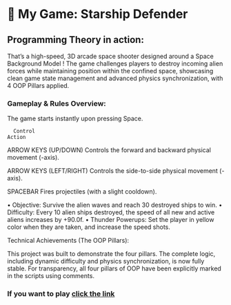 # 🚀 My Game: Starship Defender

## Programming Theory in action: 

That’s a high-speed, 3D arcade space shooter designed around a Space Background Model ! The game challenges players to destroy incoming alien forces while maintaining position within the confined space, showcasing clean game state management and advanced physics synchronization, with 4 OOP Pillars applied. 

### Gameplay & Rules Overview:

The game starts instantly upon pressing Space.

      Control                                                          Action
ARROW KEYS (UP/DOWN)                          Controls the forward and backward physical movement (-axis).

ARROW KEYS (LEFT/RIGHT)                       Controls the side-to-side physical movement (-axis).

SPACEBAR                      	      Fires projectiles (with a slight cooldown).

•	Objective: Survive the alien waves and reach 30 destroyed ships to win.
•	Difficulty: Every 10 alien ships destroyed, the speed of all new and active aliens increases by +90.0f.
•	Thunder Powerups: Set the player in yellow color when they are taken, and increase the speed shots.

Technical Achievements (The OOP Pillars): 

This project was built to demonstrate the four pillars. The complete logic, including dynamic difficulty and physics synchronization, is now fully stable. For transparency, all four pillars of OOP have been explicitly marked in the scripts using comments.

### If you want to play [click the link]( https://play.unity.com/en/games/4b355da4-857a-4910-b1d8-1ceab9c4e4f9/my-game-starship-defender)
